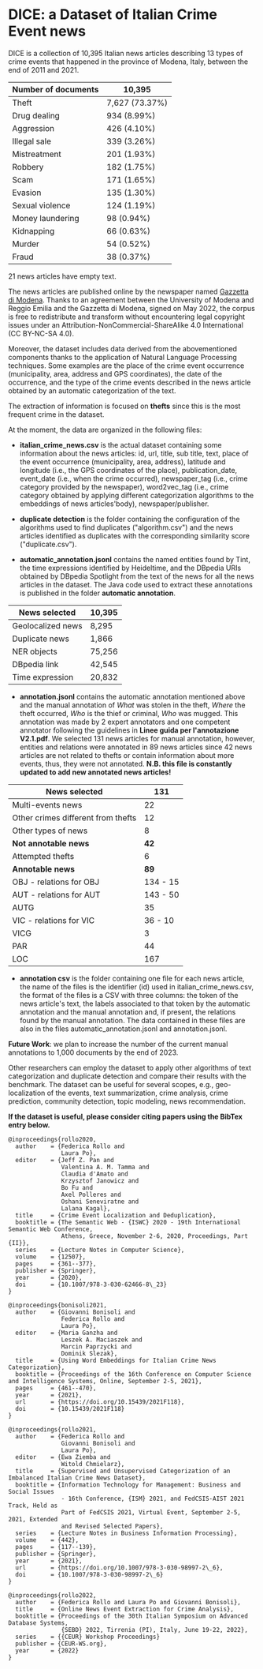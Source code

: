 # DICE: a Dataset of Italian Crime Event news

DICE is a collection of 10,395 Italian news articles describing 13 types of crime events that happened in the province of Modena, Italy, between the end of 2011 and 2021.

| Number of documents  |  10,395 |
| ------------- |  ------------- |
| Theft |        7,627 (73.37\%) |
| Drug dealing |    934 (8.99\%) |
| Aggression |      426 (4.10\%) |
| Illegal sale |    339 (3.26\%) |
| Mistreatment |    201 (1.93\%) |
| Robbery |         182 (1.75\%) |
| Scam |            171 (1.65\%) |
| Evasion |         135 (1.30\%) |
| Sexual violence | 124 (1.19\%) |
| Money laundering | 98 (0.94\%) |
| Kidnapping |       66 (0.63\%) |
| Murder |           54 (0.52\%) |
| Fraud |            38 (0.37\%) |

21 news articles have empty text.

The news articles are published online by the newspaper named <a href="https://gazzettadimodena.gelocal.it/modena">Gazzetta di Modena</a>.
Thanks to an agreement between the University of Modena and Reggio Emilia and the Gazzetta di Modena, signed on May 2022, the corpus is free to redistribute and transform without encountering legal copyright issues under an Attribution-NonCommercial-ShareAlike 4.0 International (CC BY-NC-SA 4.0).

Moreover, the dataset includes data derived from the abovementioned components thanks to the application of Natural Language Processing techniques. Some examples are the place of the crime event occurrence (municipality, area, address and GPS coordinates), the date of the occurrence, and the type of the crime events described in the news article obtained by an automatic categorization of the text.

The extraction of information is focused on __thefts__ since this is the most frequent crime in the dataset.

At the moment, the data are organized in the following files:

- __italian_crime_news.csv__ is the actual dataset containing some information about the news articles: id, url, title, sub title, text, place of the event occurrence (municipality, area, address), latitude and longitude (i.e., the GPS coordinates of the place), publication_date, event_date (i.e., when the crime occurred), newspaper_tag (i.e., crime category provided by the newspaper), word2vec_tag (i.e., crime category obtained by applying different categorization algorithms to the embeddings of news articles'body), newspaper/publisher.

- __duplicate detection__ is the folder containing the configuration of the algorithms used to find duplicates ("algorithm.csv") and the news articles identified as duplicates with the corresponding similarity score ("duplicate.csv").

- __automatic_annotation.jsonl__ contains the named entities found by Tint, the time expressions identified by Heideltime, and the DBpedia URIs obtained by DBpedia Spotlight from the text of the news for all the news articles in the dataset. The Java code used to extract these annotations is published in the folder __automatic annotation__.

| News selected     | 10,395 |
| ----------------- | ------ |
| Geolocalized news |  8,295 |
| Duplicate news    |  1,866 |
| NER objects       | 75,256 |
| DBpedia link      | 42,545 |
| Time expression   | 20,832 |

- __annotation.jsonl__ contains the automatic annotation mentioned above and the manual annotation of _What_ was stolen in the theft, _Where_ the theft occurred, _Who_ is the thief or criminal, _Who_ was mugged. This annotation was made by 2 expert annotators and one competent annotator following the guidelines in __Linee guida per l'annotazione V2.1.pdf__. We selected 131 news articles for manual annotation, however, entities and relations were annotated in 89 news articles since 42 news articles are not related to thefts or contain information about more events, thus, they were not annotated. __N.B. this file is constantly updated to add new annotated news articles!__

| News selected     | 131 |
| ----------------- | ------ |
| Multi-events news                  | 22 |
| Other crimes different from thefts | 12 |
| Other types of news                |  8 |
| __Not annotable news__         | __42__ |
| Attempted thefts   | 6 |
| __Annotable news__         | __89__ |
| OBJ - relations for OBJ | 134 - 15 |
| AUT - relations for AUT | 143 - 50 |
| AUTG | 35 |
| VIC - relations for VIC | 36 - 10 |
| VICG | 3 |
| PAR | 44 |
| LOC | 167 |

- __annotation csv__ is the folder containing one file for each news article, the name of the files is the identifier (id) used in italian_crime_news.csv, the format of the files is a CSV with three columns: the token of the news article's text, the labels associated to that token by the automatic annotation and the manual annotation and, if present, the relations found by the manual annotation. The data contained in these files are also in the files automatic_annotation.jsonl and annotation.jsonl.

__Future Work__: we plan to increase the number of the current manual annotations to 1,000 documents by the end of 2023.

Other researchers can employ the dataset to apply other algorithms of text categorization and duplicate detection and compare their results with the benchmark. The dataset can be useful for several scopes, e.g., geo-localization of the events, text summarization, crime analysis, crime prediction, community detection, topic modeling, news recommendation.


**If the dataset is useful, please consider citing papers using the BibTex entry below.**

```
@inproceedings{rollo2020,
  author    = {Federica Rollo and
               Laura Po},
  editor    = {Jeff Z. Pan and
               Valentina A. M. Tamma and
               Claudia d'Amato and
               Krzysztof Janowicz and
               Bo Fu and
               Axel Polleres and
               Oshani Seneviratne and
               Lalana Kagal},
  title     = {Crime Event Localization and Deduplication},
  booktitle = {The Semantic Web - {ISWC} 2020 - 19th International Semantic Web Conference,
               Athens, Greece, November 2-6, 2020, Proceedings, Part {II}},
  series    = {Lecture Notes in Computer Science},
  volume    = {12507},
  pages     = {361--377},
  publisher = {Springer},
  year      = {2020},
  doi       = {10.1007/978-3-030-62466-8\_23}
}

@inproceedings{bonisoli2021,
  author    = {Giovanni Bonisoli and
               Federica Rollo and
               Laura Po},
  editor    = {Maria Ganzha and
               Leszek A. Maciaszek and
               Marcin Paprzycki and
               Dominik Slezak},
  title     = {Using Word Embeddings for Italian Crime News Categorization},
  booktitle = {Proceedings of the 16th Conference on Computer Science and Intelligence Systems, Online, September 2-5, 2021},
  pages     = {461--470},
  year      = {2021},
  url       = {https://doi.org/10.15439/2021F118},
  doi       = {10.15439/2021F118}
}

@inproceedings{rollo2021,
  author    = {Federica Rollo and
               Giovanni Bonisoli and
               Laura Po},
  editor    = {Ewa Ziemba and
               Witold Chmielarz},
  title     = {Supervised and Unsupervised Categorization of an Imbalanced Italian Crime News Dataset},
  booktitle = {Information Technology for Management: Business and Social Issues
               - 16th Conference, {ISM} 2021, and FedCSIS-AIST 2021 Track, Held as
               Part of FedCSIS 2021, Virtual Event, September 2-5, 2021, Extended
               and Revised Selected Papers},
  series    = {Lecture Notes in Business Information Processing},
  volume    = {442},
  pages     = {117--139},
  publisher = {Springer},
  year      = {2021},
  url       = {https://doi.org/10.1007/978-3-030-98997-2\_6},
  doi       = {10.1007/978-3-030-98997-2\_6}
}

@inproceedings{rollo2022,
  author    = {Federica Rollo and Laura Po and Giovanni Bonisoli},
  title     = {Online News Event Extraction for Crime Analysis},
  booktitle = {Proceedings of the 30th Italian Symposium on Advanced Database Systems,
               {SEBD} 2022, Tirrenia (PI), Italy, June 19-22, 2022},
  series    = {{CEUR} Workshop Proceedings}
  publisher = {CEUR-WS.org},
  year      = {2022}
}
```
